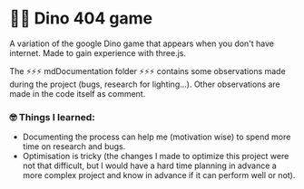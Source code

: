 # 🐱‍🐉 Dino 404 game

A variation of the google Dino game that appears when you don't have internet. Made to gain experience with three.js.

The ⚡⚡⚡ mdDocumentation folder ⚡⚡⚡ contains some observations made during the project (bugs, research for lighting...). Other observations are made in the code itself as comment. 

### 🤓 Things I learned:
 * Documenting the process can help me (motivation wise) to spend more time on research and bugs.
 * Optimisation is tricky (the changes I made to optimize this project were not that difficult, but I would have a hard time planning in advance a more complex project and know in advance if it can perform well or not).
